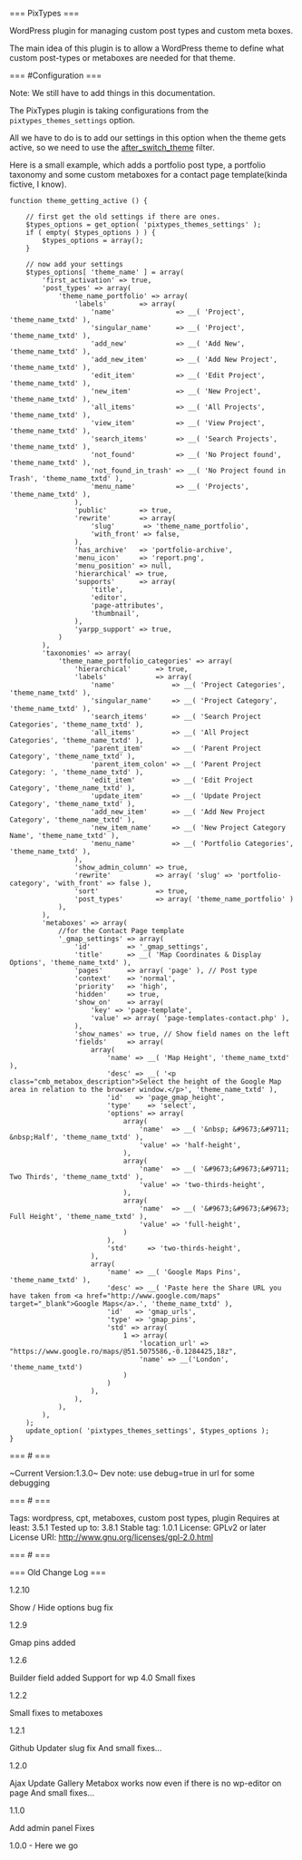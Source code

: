 === PixTypes ===

WordPress plugin for managing custom post types and custom meta boxes.

The main idea of this plugin is to allow a WordPress theme to define what custom post-types or metaboxes are needed for that theme.

=== <a name="pixytpes_config">#Configuration</a> ===

Note: We still have to add things in this documentation.

The PixTypes plugin is taking configurations from the `pixtypes_themes_settings` option. 

All we have to do is to add our settings in this option when the theme gets active, so we need to use the [after_switch_theme](http://codex.wordpress.org/Plugin_API/Action_Reference/after_switch_theme) filter.

Here is a small example, which adds a portfolio post type, a portfolio taxonomy and some custom metaboxes for a contact page template(kinda fictive, I know).

```
function theme_getting_active () {

	// first get the old settings if there are ones. 
	$types_options = get_option( 'pixtypes_themes_settings' );
	if ( empty( $types_options ) ) {
		$types_options = array();
	}

	// now add your settings
	$types_options[ 'theme_name' ] = array(
		'first_activation' => true,
		'post_types' => array(
			'theme_name_portfolio' => array(
				'labels'        => array(
					'name'               => __( 'Project', 'theme_name_txtd' ),
					'singular_name'      => __( 'Project', 'theme_name_txtd' ),
					'add_new'            => __( 'Add New', 'theme_name_txtd' ),
					'add_new_item'       => __( 'Add New Project', 'theme_name_txtd' ),
					'edit_item'          => __( 'Edit Project', 'theme_name_txtd' ),
					'new_item'           => __( 'New Project', 'theme_name_txtd' ),
					'all_items'          => __( 'All Projects', 'theme_name_txtd' ),
					'view_item'          => __( 'View Project', 'theme_name_txtd' ),
					'search_items'       => __( 'Search Projects', 'theme_name_txtd' ),
					'not_found'          => __( 'No Project found', 'theme_name_txtd' ),
					'not_found_in_trash' => __( 'No Project found in Trash', 'theme_name_txtd' ),
					'menu_name'          => __( 'Projects', 'theme_name_txtd' ),
				),
				'public'        => true,
				'rewrite'       => array(
					'slug'       => 'theme_name_portfolio',
					'with_front' => false,
				),
				'has_archive'   => 'portfolio-archive',
				'menu_icon'     => 'report.png',
				'menu_position' => null,
				'hierarchical' => true,
				'supports'      => array(
					'title',
					'editor',
					'page-attributes',
					'thumbnail',
				),
				'yarpp_support' => true,
			)
		),
		'taxonomies' => array(
			'theme_name_portfolio_categories' => array(
				'hierarchical'      => true,
				'labels'            => array(
					'name'              => __( 'Project Categories', 'theme_name_txtd' ),
					'singular_name'     => __( 'Project Category', 'theme_name_txtd' ),
					'search_items'      => __( 'Search Project Categories', 'theme_name_txtd' ),
					'all_items'         => __( 'All Project Categories', 'theme_name_txtd' ),
					'parent_item'       => __( 'Parent Project Category', 'theme_name_txtd' ),
					'parent_item_colon' => __( 'Parent Project Category: ', 'theme_name_txtd' ),
					'edit_item'         => __( 'Edit Project Category', 'theme_name_txtd' ),
					'update_item'       => __( 'Update Project Category', 'theme_name_txtd' ),
					'add_new_item'      => __( 'Add New Project Category', 'theme_name_txtd' ),
					'new_item_name'     => __( 'New Project Category Name', 'theme_name_txtd' ),
					'menu_name'         => __( 'Portfolio Categories', 'theme_name_txtd' ),
				),
				'show_admin_column' => true,
				'rewrite'           => array( 'slug' => 'portfolio-category', 'with_front' => false ),
				'sort'              => true,
				'post_types'        => array( 'theme_name_portfolio' )
			),
		),
		'metaboxes' => array(
			//for the Contact Page template
			'_gmap_settings' => array(
				'id'         => '_gmap_settings',
				'title'      => __( 'Map Coordinates & Display Options', 'theme_name_txtd' ),
				'pages'      => array( 'page' ), // Post type
				'context'    => 'normal',
				'priority'   => 'high',
				'hidden'     => true,
				'show_on'    => array(
					'key' => 'page-template',
					'value' => array( 'page-templates-contact.php' ),
				),
				'show_names' => true, // Show field names on the left
				'fields'     => array(
					array(
						'name' => __( 'Map Height', 'theme_name_txtd' ),
						'desc' => __( '<p class="cmb_metabox_description">Select the height of the Google Map area in relation to the browser window.</p>', 'theme_name_txtd' ),
						'id'   => 'page_gmap_height',
						'type'    => 'select',
						'options' => array(
							array(
								'name'  => __( '&nbsp; &#9673;&#9711; &nbsp;Half', 'theme_name_txtd' ),
								'value' => 'half-height',
							),
							array(
								'name'  => __( '&#9673;&#9673;&#9711; Two Thirds', 'theme_name_txtd' ),
								'value' => 'two-thirds-height',
							),
							array(
								'name'  => __( '&#9673;&#9673;&#9673; Full Height', 'theme_name_txtd' ),
								'value' => 'full-height',
							)
						),
						'std'     => 'two-thirds-height',
					),
					array(
						'name' => __( 'Google Maps Pins', 'theme_name_txtd' ),
						'desc' => __( 'Paste here the Share URL you have taken from <a href="http://www.google.com/maps" target="_blank">Google Maps</a>.', 'theme_name_txtd' ),
						'id'   => 'gmap_urls',
						'type' => 'gmap_pins',
						'std' => array(
							1 => array(
								'location_url' => "https://www.google.ro/maps/@51.5075586,-0.1284425,18z",
								'name' => __('London', 'theme_name_txtd')
							)
						)
					),
				),
			),
		),
	);
	update_option( 'pixtypes_themes_settings', $types_options );
}
```

=== # ===

~Current Version:1.3.0~
Dev note: use debug=true in url for some debugging

=== # ===

Tags: wordpress, cpt, metaboxes, custom post types, plugin
Requires at least: 3.5.1
Tested up to: 3.8.1
Stable tag: 1.0.1
License: GPLv2 or later
License URI: http://www.gnu.org/licenses/gpl-2.0.html

=== # ===

=== Old Change Log  ===

1.2.10

Show / Hide options bug fix

1.2.9

Gmap pins added

1.2.6

Builder field added
Support for wp 4.0
Small fixes

1.2.2

Small fixes to metaboxes

1.2.1

Github Updater slug fix
And small fixes...

1.2.0

Ajax Update
Gallery Metabox works now even if there is no wp-editor on page
And small fixes...

1.1.0

Add admin panel
Fixes

1.0.0 - Here we go

